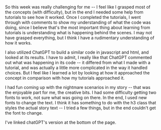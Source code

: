 So this week was really challenging for me -- I feel like I grasped most of the concepts (with difficulty), but in the end I needed some help from tutorials to see how it worked. Once I completed the tutorials, I went through with comments to show my understanding of what the code was doing, since I believe that's the most important thing about learning from tutorials is understanding what is happening behind the scenes. I may not have grasped everything, but I think I have a rudimentary understanding of how it works. 

I also utilized ChatGPT to build a similar code in javascript and html, and looked at its results. I have to admit, I really like that ChatGPT commented out what was happening in its code -- it differed from what I made with a tutorial, and was actually a little more complicated in the way it handled choices. But I feel like I learned a lot by looking at how it approached the concept in comparison with how my tutorials approached it.

I had fun coming up with the nightmare scenarios in my story -- that was the enjoyable part for me, the creative bits. I had some difficulty getting two fonts to work, not sure what was going on there. In the end, I used new fonts to change the text. I think it has something to do with the h3 class that styles the actual story text -- I tried a few things, but in the end couldn't get the font to change.

I've linked chatGPT's version at the bottom of the page. 
